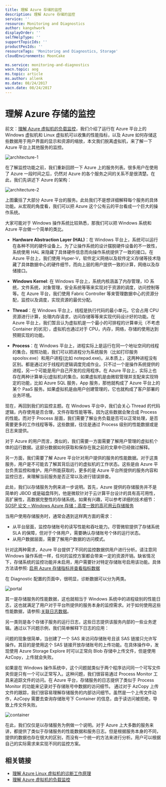 ```yaml
---
title: 理解 Azure 存储的监控
description: 理解 Azure 存储的监控
service: ''
resource: Monitoring and Diagnostics
author: kangxhwork
displayOrder: ''
selfHelpType: ''
supportTopicIds: ''
productPesIds: ''
resourceTags: 'Monitoring and Diagnostics, Storage'
cloudEnvironments: MoonCake

ms.service: monitoring-and-diagnostics
wacn.topic: aog
ms.topic: article
ms.author: allenk
ms.date: 08/24/2017
wacn.date: 08/24/2017
---
```


# 理解 Azure 存储的监控

前文：[理解 Azure 虚拟机的负载监控](aog-monitoring-and-diagnostics-virtual-machines-load-monitoring-understanding)，我们介绍了运行在 Azure 平台上的 Windows 虚拟机和 Linux 虚拟机可以收集的性能指标，以及 Azure 如何存储这些数据用于用户界面的显示和资源的缩放，本文我们脱离虚拟机，来了解一下 Azure 平台上其他服务的监控。

![architecture-1](media/aog-monitoring-and-diagnostics-storage-understanding/architecture-1.png)

在了解监控功能之前，我们重新回顾一下 Azure 上的服务列表。很多用户在使用了 Azure 一段时间之后，仍然对 Azure 的各个服务之间的关系不是很清楚。在此，我们先讲述下 Azure 的架构：

![architecture-2](media/aog-monitoring-and-diagnostics-storage-understanding/architecture-2.png)

上图囊括了大部分 Azure 平台的服务。此处我们不是想详细解释每个服务的具体功能。从宏观的角度看，我们可以把 Azure 这个公有云的平台看成一个巨大的操作系统。

大家可能对于 Windows 操作系统比较熟悉，那我们可以把 Windows 系统和 Azure 平台做一个简单的类比。

- **Hardware Abstraction Layer (HAL)**：在 Windows 平台上，系统可以运行在各种不同的硬件设备上。为了让操作系统的设计摆脱硬件设备的不一致性，系统使用 HAL 来隐藏了具体硬件信息而向操作系统提供了一致的接口。在 Azure 平台上，我们使用 Hyper-V，软件定义网络以及软件定义存储等技术隐藏了具体数据中心的硬件细节，而向上层的用户提供一致的计算，网络以及存储接口。

- **Windows Kernel**: 在 Windows 平台上，系统内核涵盖了内存管理，IO 系统，文件系统，对象管理，安全系统等等来实现对于资源的调度，访问控制等等。在 Azure 平台，我们使用 Fabric Controller 等来管理数据中心的资源分配，监控以及调度，实现资源的最优分配。

- **Thread**：在 Windows 平台上，线程是执行代码的最小单元。它会占用 CPU 资源进行计算，处理内存请求，访问存储等等来实现代码设计好的功能。在 Azure 平台上，我们暂且认为虚拟机是一个最小的可排程的计算单元（不考虑 Container 的状况），虚拟机也通过对于 CPU，内存，网络，存储的使用达到预期实现的功能。

- **Process**：在 Windows 平台上，进程实际上是运行在同一个地址空间的线程的集合。按照功能，我们可以把进程分为系统服务（比如打印服务 spoolsv.exe）和用户进程(比如 notepad.exe)。从本质上，这两种进程没有区别。都是通过对于线程的逻辑调度完成作业。只不过一个是操作系统提供的进程，另一个可能是用户自己开发的应用程序。在 Azure 平台上，实际上也存在两种计算单元(虚拟机)的集合。如果虚拟机是由微软管理并支配来实现特定的功能，比如 Azure SQL 服务，App 服务，那他就构成了 Azure 平台上的某个 PaaS 服务。如果虚拟机是由用户创建管理的，它也就构成了客户部署的业务环境。

现在，再回到我们的监控主题。在 Windows 平台中，我们会关心 Thread 的代码逻辑，内存使用是否合理，文件存取性能等等。因为这些数据会聚合成 Process 的性能。而对于 Process 层面，我们需要了解业务负载是否可以正常处理，是否需要更多的工作线程等等。这些数据，往往是通过 Process 级别的性能数据或是日志来提供。

对于 Azure 的用户而言，类似的，我们需要一方面需要了解用户管理的虚拟机个体的运行数据。这部分数据如何获取和保存在我之前的文章中已经做过解释。

另一方面，我们需要了解 Azure 平台针对用户提供的服务的性能数据。对于这类服务，用户是不可能去了解其背后运行的虚拟机的工作状态。这些是由 Azure 平台负责监控和维护。用户所能获取的，更多的是 Azure 平台所提供的服务内容和监控日志，来理解当前服务是否正常以及进行错误排查。

此处，我们以存储服务为例来进一步说明。首先，Azure 提供的存储服务并不是简单的 JBOD 或是磁盘阵列，他是微软针对于云计算平台设计的具有高可用性，高扩展性，高数据完整性的存储系统。如果有兴趣，可以参考详细的技术细节：[SOSP 论文 – Windows Azure 存储：高度一致的高可用云存储服务](https://blogs.msdn.microsoft.com/windowsazurestorage/2011/11/20/sosp-paper-windows-azure-storage-a-highly-available-cloud-storage-service-with-strong-consistency/)

当用户使用存储服务时，通常会遇到这样两方面的需求：

- 从平台层面，监控存储账号的读写性能和吞吐能力。尽管微软提供了存储系统 SLA 的保障，但对于个体用户，需要确认存储账号个体的运行状态。
- 从用户数据层面，需要了解用户数据的访问模式。

针对这两种需求，Azure 平台提供了不同的监控数据供用户进行分析。请注意同 Windows 操作系统一样，任何的监控方案都会带来一定的资源开销。缺省情况下，存储系统的监控功能并未启用，用户需要针对特定存储账号启用该功能。具体方法请参照: [启用 Azure 存储指标并查看指标数据](https://docs.azure.cn/zh-cn/storage/storage-enable-and-view-metrics)

在 Diagnostic 配置的页面中，很明显，诊断数据可以分为两类。

![portal](media/aog-monitoring-and-diagnostics-storage-understanding/portal.png)

其一是存储服务的性能数据，这也就相当于 Windows 系统中的进程级别的性能日志，这也就满足了用户对于平台所提供的服务本身的监控需求。对于如何使用这些性能数据，请参照:[关联日志数据](https://docs.azure.cn/zh-cn/storage/storage-monitoring-diagnosing-troubleshooting#correlating-log-data)。

另一类则是各个存储子服务的运行日志，这些日志提供该服务内部的一些业务逻辑。通过以下问题示例，我们简单解释下日志的应用：

问题的现象很简单，当创建了一个 SAS 来访问存储账号且该 SAS 链接只允许写操作。其目的是使用这个 SAS 链接开放存储账号的上传功能。在具体操作中，发现使用 Azure Storage Explore 时可以正常向 Blob 存储中上传文件，但是使用 AzCopy，上传就会失败。

如果是在 Windows 操作系统中，这个问题就类似于两个程序访问同一个可写文件夹但是只有一个可以正常写入。这种问题，我们很容易通过 Process Monitor 工具来追踪文件的访问。在 Azure 平台，存储服务的日志提供了类似于 Process Monitor 的功能来记录对于存储账号中数据的访问细节。
通过对于 AzCopy 上传文件的跟踪，我们很容易理解存储服务的内部访问细节。虽然是一个上传文件动作，AzCopy 需要去查询存储账号下 Container 的信息，由于读访问被拒绝，导致上传文件失败。

![container](media/aog-monitoring-and-diagnostics-storage-understanding/container.png)

在此，我们仅仅是以存储服务为例做一个说明。对于 Azure 上大多数的服务来讲，都提供了类似于存储服务的性能数据和服务日志。但是根据服务本身的不同，提供的数据也存在很大的区别，而没有一个统一的方法来进行分析。用户可以根据自己的实际需求来实现不同的监控方案。

## 相关链接 

- [理解 Azure Linux 虚拟机的诊断工作原理](aog-monitoring-and-diagnostics-virtual-machines-linux-diagnostics-guidance.md)
- [理解 Azure 虚拟机的负载监控](aog-monitoring-and-diagnostics-virtual-machines-load-monitoring-understanding.md)
